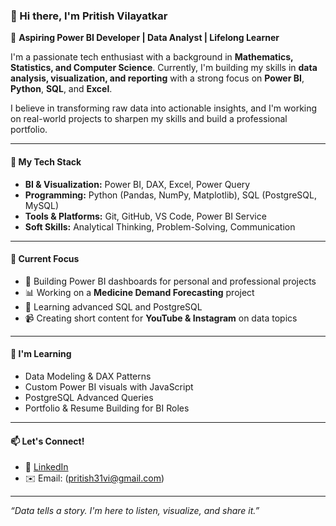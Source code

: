 ### 👋 Hi there, I'm Pritish Vilayatkar

🎯 **Aspiring Power BI Developer | Data Analyst | Lifelong Learner**

I'm a passionate tech enthusiast with a background in **Mathematics, Statistics, and Computer Science**. Currently, I'm building my skills in **data analysis, visualization, and reporting** with a strong focus on **Power BI**, **Python**, **SQL**, and **Excel**.  

I believe in transforming raw data into actionable insights, and I'm working on real-world projects to sharpen my skills and build a professional portfolio.

---

#### 🚀 My Tech Stack
- **BI & Visualization:** Power BI, DAX, Excel, Power Query  
- **Programming:** Python (Pandas, NumPy, Matplotlib), SQL (PostgreSQL, MySQL)  
- **Tools & Platforms:** Git, GitHub, VS Code, Power BI Service  
- **Soft Skills:** Analytical Thinking, Problem-Solving, Communication

---

#### 📌 Current Focus
- 💼 Building Power BI dashboards for personal and professional projects  
- 📊 Working on a **Medicine Demand Forecasting** project  
- 📖 Learning advanced SQL and PostgreSQL  
- 📹 Creating short content for **YouTube & Instagram** on data topics

---

#### 🌱 I'm Learning
- Data Modeling & DAX Patterns  
- Custom Power BI visuals with JavaScript  
- PostgreSQL Advanced Queries  
- Portfolio & Resume Building for BI Roles   

---

#### 📫 Let's Connect!
- 💼 [LinkedIn](https://www.linkedin.com/in/pritish-vilayatkar-785535308/) 
- ✉️ Email: (pritish31vi@gmail.com)

---

*“Data tells a story. I'm here to listen, visualize, and share it.”*


<!---
pritish31v/pritish31v is a ✨ special ✨ repository because its `README.md` (this file) appears on your GitHub profile.
You can click the Preview link to take a look at your changes.
--->
